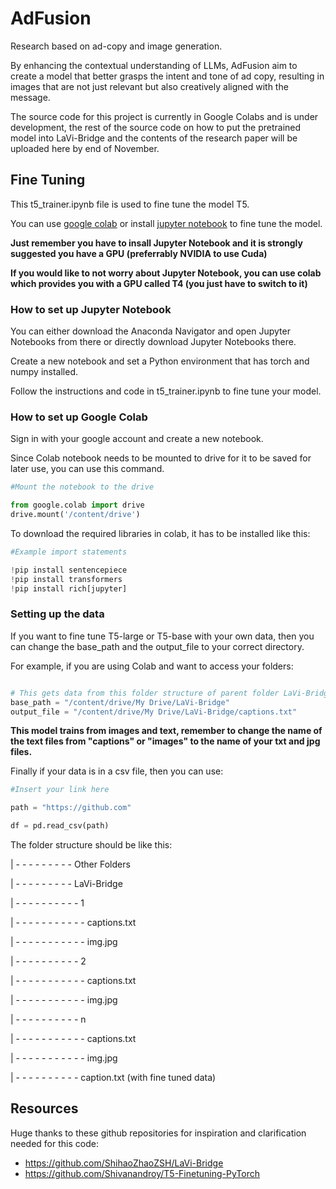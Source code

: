 # AdFusion
Research based on ad-copy and image generation.

By enhancing the contextual understanding of LLMs, AdFusion aim to create a model that better grasps the intent and tone of ad copy, resulting in images that are not just relevant but also creatively aligned with the message.

The source code for this project is currently in Google Colabs and is under development, the rest of the source code on how to put the pretrained model into LaVi-Bridge and the contents of the research paper will be uploaded here by end of November.


## Fine Tuning

This t5_trainer.ipynb file is used to fine tune the model T5.

You can use [google colab](https://colab.research.google.com/) or install [jupyter notebook](https://jupyter.org/) to fine tune the model.

**Just remember you have to insall Jupyter Notebook and it is strongly suggested you have a GPU (preferrably NVIDIA to use Cuda)**

**If you would like to not worry about Jupyter Notebook, you can use colab which provides you with a GPU called T4 (you just have to switch to it)**

### How to set up Jupyter Notebook

You can either download the Anaconda Navigator and open Jupyter Notebooks from there or directly download Jupyter Notebooks there.

Create a new notebook and set a Python environment that has torch and numpy installed.

Follow the instructions and code in t5_trainer.ipynb to fine tune your model.

### How to set up Google Colab

Sign in with your google account and create a new notebook. 

Since Colab notebook needs to be mounted to drive for it to be saved for later use, you can use this command.

```python 
#Mount the notebook to the drive

from google.colab import drive
drive.mount('/content/drive')

```

To download the required libraries in colab, it has to be installed like this:

```python 
#Example import statements

!pip install sentencepiece
!pip install transformers
!pip install rich[jupyter]

```

### Setting up the data

If you want to fine tune T5-large or T5-base with your own data, then you can change the base_path and the output_file to your correct directory. 

For example, if you are using Colab and want to access your folders:

```python

# This gets data from this folder structure of parent folder LaVi-Bridge to subfolders 1 to n (the number of folders you have) to each captions.txt and img.jpg files
base_path = "/content/drive/My Drive/LaVi-Bridge"
output_file = "/content/drive/My Drive/LaVi-Bridge/captions.txt"
```

**This model trains from images and text, remember to change the name of the text files from "captions" or "images" to the name of your txt and jpg files.**

Finally if your data is in a csv file, then you can use: 

```python 
#Insert your link here

path = "https://github.com"

df = pd.read_csv(path)

```

The folder structure should be like this:

| - - - - - - - - - Other Folders

| - - - - - - - - - LaVi-Bridge

| - - - - - - - - - - 1

| - - - - - - - - - - - captions.txt

| - - - - - - - - - - - img.jpg

| - - - - - - - - - - 2

| - - - - - - - - - - - captions.txt

| - - - - - - - - - - - img.jpg

| - - - - - - - - - - n

| - - - - - - - - - - - captions.txt

| - - - - - - - - - - - img.jpg

| - - - - - - - - - - caption.txt (with fine tuned data)



<!-- ## Train the model -->

## Resources

Huge thanks to these github repositories for inspiration and clarification needed for this code:

- https://github.com/ShihaoZhaoZSH/LaVi-Bridge
- https://github.com/Shivanandroy/T5-Finetuning-PyTorch


